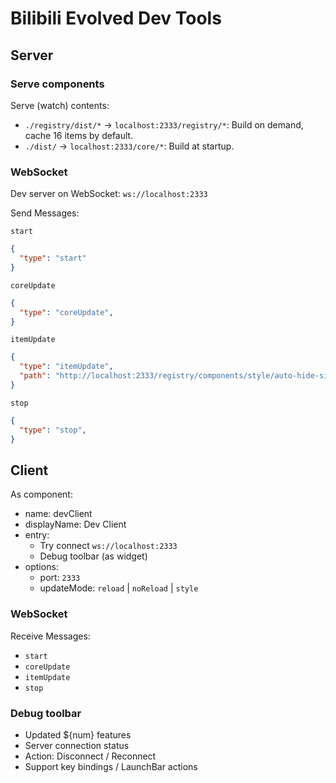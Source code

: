 # Bilibili Evolved Dev Tools

## Server

### Serve components
Serve (watch) contents:
- `./registry/dist/*` -> `localhost:2333/registry/*`: Build on demand, cache 16 items by default.
- `./dist/` -> `localhost:2333/core/*`: Build at startup.

### WebSocket
Dev server on WebSocket: `ws://localhost:2333`

Send Messages:

`start`
```json
{
  "type": "start"
}
```

`coreUpdate`
```json
{
  "type": "coreUpdate",
}
```

`itemUpdate`
```json
{
  "type": "itemUpdate",
  "path": "http://localhost:2333/registry/components/style/auto-hide-sidebar.js"
}
```

`stop`
```json
{
  "type": "stop",
}
```

## Client
As component:
- name: devClient
- displayName: Dev Client
- entry:
  - Try connect `ws://localhost:2333`
  - Debug toolbar (as widget)
- options:
  - port: `2333`
  - updateMode: `reload` | `noReload` | `style`

### WebSocket
Receive Messages:

- `start`
- `coreUpdate`
- `itemUpdate`
- `stop`

### Debug toolbar
- Updated ${num} features
- Server connection status
- Action: Disconnect / Reconnect
- Support key bindings / LaunchBar actions
